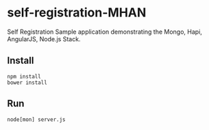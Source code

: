 self-registration-MHAN
======================

Self Registration Sample application demonstrating the Mongo, Hapi, AngularJS, Node.js Stack.

## Install
    npm install
    bower install

## Run
    node[mon] server.js
